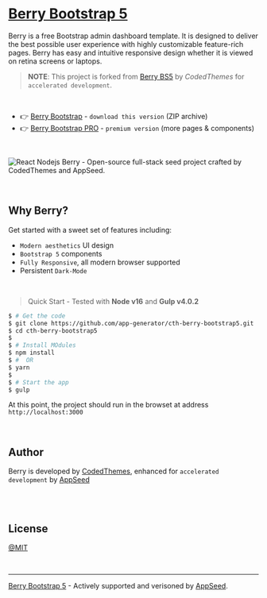 # [Berry Bootstrap 5](https://github.com/app-generator/cth-berry-bootstrap5) 

Berry is a free Bootstrap admin dashboard template. It is designed to deliver the best possible user experience with highly customizable feature-rich pages. Berry has easy and intuitive responsive design whether it is viewed on retina screens or laptops.

> **NOTE**: This project is forked from [Berry BS5](https://codedthemes.com/item/berry-bootstrap-free-admin-template/?ref=appseed) by *CodedThemes* for `accelerated development`. 

<br />

- 👉 [Berry Bootstrap](https://github.com/app-generator/cth-berry-bootstrap5/archive/refs/heads/main.zip) - `download this version` (ZIP archive)
- 👉 [Berry Bootstrap PRO](https://codedthemes.com/item/berry-bootstrap-5-admin-template/?ref=appseed) - `premium version` (more pages & components)

<br />

![React Nodejs Berry - Open-source full-stack seed project crafted by CodedThemes and AppSeed.](https://user-images.githubusercontent.com/51070104/176936514-f1bccb21-bafe-4b43-9e4c-b6fe0ec9511d.png)

<br >

## Why Berry?

Get started with a sweet set of features including:

 * `Modern aesthetics` UI design
 * `Bootstrap 5` components
 * `Fully Responsive`, all modern browser supported
 * Persistent `Dark-Mode`

<br />

> Quick Start - Tested with **Node v16** and **Gulp v4.0.2**

```bash
$ # Get the code
$ git clone https://github.com/app-generator/cth-berry-bootstrap5.git
$ cd cth-berry-bootstrap5
$ 
$ # Install MOdules
$ npm install
$ #  OR
$ yarn
$
$ # Start the app 
$ gulp 
```

At this point, the project should run in the browset at address `http://localhost:3000`

<br />  

## Author

Berry is developed by [CodedThemes](https://codedthemes.com?ref=appseed), enhanced for `accelerated development` by [AppSeed](https://appseed.us)

<br />

<br />

## License

[@MIT](./LICENSE.md)

<br />

---
[Berry Bootstrap 5](https://github.com/app-generator/cth-berry-bootstrap5) - Actively supported and verisoned by [AppSeed](https://appseed.us/). 
